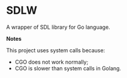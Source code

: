 # SDLW

A wrapper of SDL library for Go language. 

**Notes**

This project uses system calls because:
* CGO does not work normally;
* CGO is slower than system calls in Golang.
